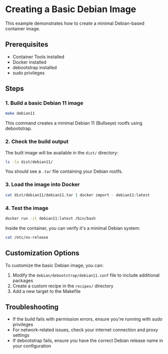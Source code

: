 # Creating a Basic Debian Image

This example demonstrates how to create a minimal Debian-based container image.

## Prerequisites

- Container Tools installed
- Docker installed
- debootstrap installed
- sudo privileges

## Steps

### 1. Build a basic Debian 11 image

```bash
make debian11
```

This command creates a minimal Debian 11 (Bullseye) rootfs using debootstrap.

### 2. Check the build output

The built image will be available in the `dist/` directory:

```bash
ls -la dist/debian11/
```

You should see a `.tar` file containing your Debian rootfs.

### 3. Load the image into Docker

```bash
cat dist/debian11/debian11.tar | docker import - debian11:latest
```

### 4. Test the image

```bash
docker run -it debian11:latest /bin/bash
```

Inside the container, you can verify it's a minimal Debian system:

```bash
cat /etc/os-release
```

## Customization Options

To customize the basic Debian image, you can:

1. Modify the `debian/debootstrap/debian11.conf` file to include additional packages
2. Create a custom recipe in the `recipes/` directory
3. Add a new target to the Makefile

## Troubleshooting

- If the build fails with permission errors, ensure you're running with sudo privileges
- For network-related issues, check your internet connection and proxy settings
- If debootstrap fails, ensure you have the correct Debian release name in your configuration
